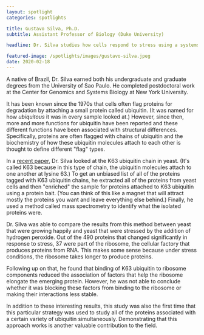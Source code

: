 ```yaml
---
layout: spotlight
categories: spotlights

title: Gustavo Silva, Ph.D.
subtitle: Assistant Professor of Biology (Duke University) 

headline: Dr. Silva studies how cells respond to stress using a systems biology approach: his work generates and looks for patterns in large-scale datasets to try to understand all the different roles that a stress response factor can play.

featured-image: /spotlights/images/gustavo-silva.jpeg
date: 2020-02-18
---
```


A native of Brazil, Dr. Silva earned both his undergraduate and graduate degrees from the University of Sao Paulo. He completed postdoctoral work at the Center for Genomics and Systems Biology at New York University.

It has been known since the 1970s that cells often flag proteins for degradation by attaching a small protein called ubiquitin. (It was named for how <i>ubiquitous</i> it was in every sample looked at.) However, since then, more and more functions for ubiquitin have been reported and these different functions have been associated with structural differences. Specifically, proteins are often flagged with chains of ubiquitin and the biochemistry of how these ubiquitin molecules attach to each other is thought to define different "flag" types.

In a <a class="light-bg" href="https://doi.org/10.1021%2Facs.jproteome.8b00623" target="_blank" rel="noopener noreferrer">recent paper</a>, Dr. Silva looked at the K63 ubiquitin chain in yeast. (It's called K63 because in this type of chain, the ubiquitin molecules attach to one another at lysine 63.) To get an unbiased list of all of the proteins tagged with K63 ubiquitin chains, he extracted all of the proteins from yeast cells and then "enriched" the sample for proteins attached to K63 ubiquitin using a protein bait. (You can think of this like a magnet that will attract mostly the proteins you want and leave everything else behind.) Finally, he used a method called mass spectrometry to identify what the isolated proteins were.

Dr. Silva was able to compare the results from this method between yeast that were growing happily and yeast that were stressed by the addition of hydrogen peroxide. Out of the 490 proteins that changed significantly in response to stress, 37 were part of the ribosome, the cellular factory that produces proteins from RNA. This makes some sense because under stress conditions, the ribosome takes longer to produce proteins.

Following up on that, he found that binding of K63 ubiquitin to ribosome components reduced the association of factors that help the ribosome elongate the emerging protein. However, he was not able to conclude whether it was blocking these factors from binding to the ribosome or making their interactions less stable.

In addition to these interesting results, this study was also the first time that this particular strategy was used to study all of the proteins associated with a certain variety of ubiquitin simultaneously. Demonstrating that this approach works is another valuable contribution to the field.